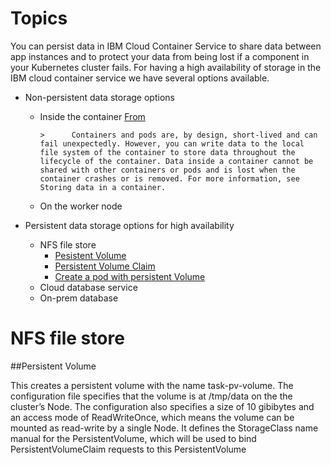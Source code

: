 Topics
=================
You can persist data in IBM Cloud Container Service to share data between app instances and to protect your data from being lost if a component in your Kubernetes cluster fails. For having a high availability of storage in the IBM cloud container service we have several options available.

* Non-persistent data storage options
    * Inside the container
       [From](https://console.bluemix.net/docs/containers/cs_storage.html#storage)
       ```
       >      Containers and pods are, by design, short-lived and can fail unexpectedly. However, you can write data to the local file system of the container to store data throughout the lifecycle of the container. Data inside a container cannot be shared with other containers or pods and is lost when the container crashes or is removed. For more information, see Storing data in a container. 
       
    * On the worker node
    
* Persistent data storage options for high availability
    * NFS file store     
       * [Pesistent Volume](#persistent-volume)
       * [Persistent Volume Claim](#persistent-volume-claim)
       * [Create a pod with persistent Volume](#create-a-pod-with-persistent-volume)
    * Cloud database service
    * On-prem database
# NFS file store  

##Persistent Volume

This creates a persistent volume with the name task-pv-volume.
The configuration file specifies that the volume is at /tmp/data on the the cluster’s Node. The configuration also specifies a size of 10 gibibytes and an access mode of ReadWriteOnce, which means the volume can be mounted as read-write by a single Node.
It defines the StorageClass name manual for the PersistentVolume, which will be used to bind PersistentVolumeClaim requests to this PersistentVolume
